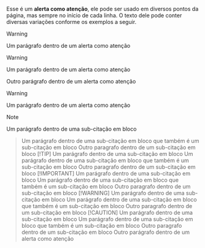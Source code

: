 Esse é um **alerta como atenção**, ele pode ser usado em diversos pontos da página, mas sempre no início de cada linha. O texto dele pode conter diversas variações conforme os exemplos a seguir.

>[!WARNING]
> Um parágrafo dentro de um alerta como atenção

>[!WARNING]
> Um parágrafo dentro de um alerta como atenção
>
> Outro parágrafo dentro de um alerta como atenção

>[!WARNING]
> Um parágrafo dentro de um alerta como atenção
>>[!NOTE]
>> Um parágrafo dentro de uma sub-citação em bloco
>>> Um parágrafo dentro de uma sub-citação em bloco que também é um sub-citação em bloco
>> Outro paragrafo dentro de um sub-citação em bloco
>>[!TIP]
>> Um parágrafo dentro de uma sub-citação em bloco
>>> Um parágrafo dentro de uma sub-citação em bloco que também é um sub-citação em bloco
>> Outro paragrafo dentro de um sub-citação em bloco
>>[!IMPORTANT]
>> Um parágrafo dentro de uma sub-citação em bloco
>>> Um parágrafo dentro de uma sub-citação em bloco que também é um sub-citação em bloco
>> Outro paragrafo dentro de um sub-citação em bloco
>>[!WARNING]
>> Um parágrafo dentro de uma sub-citação em bloco
>>> Um parágrafo dentro de uma sub-citação em bloco que também é um sub-citação em bloco
>> Outro paragrafo dentro de um sub-citação em bloco
>>[!CAUTION]
>> Um parágrafo dentro de uma sub-citação em bloco
>>> Um parágrafo dentro de uma sub-citação em bloco que também é um sub-citação em bloco
>> Outro paragrafo dentro de um sub-citação em bloco
> Outro parágrafo dentro de um alerta como atenção